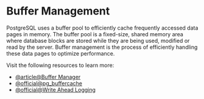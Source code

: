 # Buffer Management

PostgreSQL uses a buffer pool to efficiently cache frequently accessed data pages in memory. The buffer pool is a fixed-size, shared memory area where database blocks are stored while they are being used, modified or read by the server. Buffer management is the process of efficiently handling these data pages to optimize performance.

Visit the following resources to learn more:

- [@article@Buffer Manager](https://dev.to/vkt1271/summary-of-chapter-8-buffer-manager-from-the-book-the-internals-of-postgresql-part-2-4f6o)
- [@official@pg_buffercache](https://www.postgresql.org/docs/current/pgbuffercache.html)
- [@official@Write Ahead Logging](https://www.postgresql.org/docs/current/wal-intro.html)